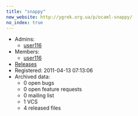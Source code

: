 ```yaml
---
title: "snappy"
new_website: http://ygrek.org.ua/p/ocaml-snappy/
no_index: true
---
```


* Admins:
  * [user116](/users/user116)
* Members:
  * [user116](/users/user116)
* [Releases](https://download.ocamlcore.org/snappy)
* Registered: 2011-04-13 07:13:06
* Archived data:
  * 0 open bugs
  * 0 open feature requests
  * 0 mailing list
  * 1 VCS
  * 4 released files
